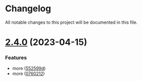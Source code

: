 # Changelog

All notable changes to this project will be documented in this file.

# [2.4.0](https://github.com/EarthW0rm/releases-lab/compare/v2.3.0...2.4.0) (2023-04-15)


### Features

* more ([552599d](https://github.com/EarthW0rm/releases-lab/commit/552599da32dcb5ccb8ccb83ff7e6c6b10e174644))
* more ([0760212](https://github.com/EarthW0rm/releases-lab/commit/0760212c251beb5a610e0b329a06726fad523739))
